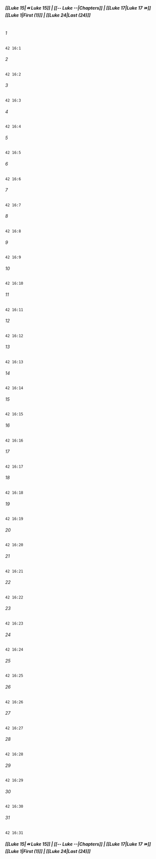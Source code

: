 
##### **[[Luke 15|⏪ Luke 15]] | [[-- Luke --|Chapters]] | [[Luke 17|Luke 17 ⏩]]**<br>**[[Luke 1|First (1)]] | [[Luke 24|Last (24)]]**<br><br>

###### 1
``` verse
42 16:1
```
###### 2
``` verse
42 16:2
```
###### 3
``` verse
42 16:3
```
###### 4
``` verse
42 16:4
```
###### 5
``` verse
42 16:5
```
###### 6
``` verse
42 16:6
```
###### 7
``` verse
42 16:7
```
###### 8
``` verse
42 16:8
```
###### 9
``` verse
42 16:9
```
###### 10
``` verse
42 16:10
```
###### 11
``` verse
42 16:11
```
###### 12
``` verse
42 16:12
```
###### 13
``` verse
42 16:13
```
###### 14
``` verse
42 16:14
```
###### 15
``` verse
42 16:15
```
###### 16
``` verse
42 16:16
```
###### 17
``` verse
42 16:17
```
###### 18
``` verse
42 16:18
```
###### 19
``` verse
42 16:19
```
###### 20
``` verse
42 16:20
```
###### 21
``` verse
42 16:21
```
###### 22
``` verse
42 16:22
```
###### 23
``` verse
42 16:23
```
###### 24
``` verse
42 16:24
```
###### 25
``` verse
42 16:25
```
###### 26
``` verse
42 16:26
```
###### 27
``` verse
42 16:27
```
###### 28
``` verse
42 16:28
```
###### 29
``` verse
42 16:29
```
###### 30
``` verse
42 16:30
```
###### 31
``` verse
42 16:31
```

##### **[[Luke 15|⏪ Luke 15]] | [[-- Luke --|Chapters]] | [[Luke 17|Luke 17 ⏩]]**<br>**[[Luke 1|First (1)]] | [[Luke 24|Last (24)]]**
